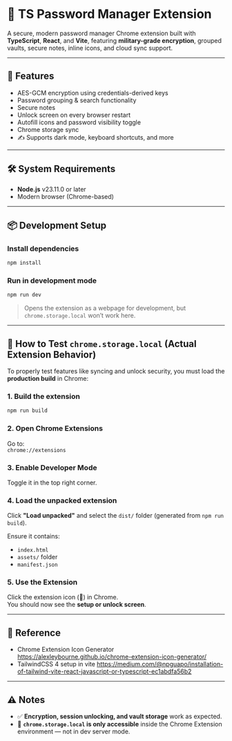 # 🔐 TS Password Manager Extension

A secure, modern password manager Chrome extension built with **TypeScript**, **React**, and **Vite**, featuring **military-grade encryption**, grouped vaults, secure notes, inline icons, and cloud sync support.

---

## 🚀 Features

- AES-GCM encryption using credentials-derived keys
- Password grouping & search functionality
- Secure notes
- Unlock screen on every browser restart
- Autofill icons and password visibility toggle
- Chrome storage sync
- ✍️ Supports dark mode, keyboard shortcuts, and more

---

## 🛠 System Requirements

- **Node.js** v23.11.0 or later
- Modern browser (Chrome-based)

---

## 📦 Development Setup

### Install dependencies

```bash
npm install
```

### Run in development mode

```bash
npm run dev
```

> Opens the extension as a webpage for development, but `chrome.storage.local` won’t work here.

---

## 🧪 How to Test `chrome.storage.local` (Actual Extension Behavior)

To properly test features like syncing and unlock security, you must load the **production build** in Chrome:

### 1. Build the extension

```bash
npm run build
```

### 2. Open Chrome Extensions

Go to:  
`chrome://extensions`

### 3. Enable Developer Mode

Toggle it in the top right corner.

### 4. Load the unpacked extension

Click **"Load unpacked"** and select the `dist/` folder (generated from `npm run build`).

Ensure it contains:
- `index.html`
- `assets/` folder
- `manifest.json`

### 5. Use the Extension

Click the extension icon (🔐) in Chrome.  
You should now see the **setup or unlock screen**.

---

## 🔗 Reference

- Chrome Extension Icon Generator  
  https://alexleybourne.github.io/chrome-extension-icon-generator/
- TailwindCSS 4 setup in vite
  https://medium.com/@npguapo/installation-of-tailwind-vite-react-javascript-or-typescript-ec1abdfa56b2
  
---

## ⚠ Notes

- ✅ **Encryption, session unlocking, and vault storage** work as expected.
- 🚫 **`chrome.storage.local` is only accessible** inside the Chrome Extension environment — not in dev server mode.

